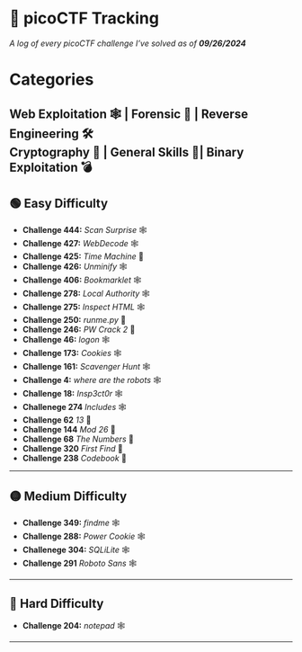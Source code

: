 # 🚩 **picoCTF Tracking**  
_A log of every picoCTF challenge I’ve solved as of **09/26/2024**_

# **Categories**
Web Exploitation 🕸️ | Forensic 🧪 | Reverse Engineering 🛠️  
Cryptography 🔐 | General Skills 🧩| Binary Exploitation 💣
---

## 🟢 **Easy Difficulty**  
- **Challenge 444:** *Scan Surprise* 🕸️ 
- **Challenge 427:** *WebDecode* 🕸️ 
- **Challenge 425:** *Time Machine* 🧩 
- **Challenge 426:** *Unminify* 🕸️ 
- **Challenge 406:** *Bookmarklet* 🕸️ 
- **Challenge 278:** *Local Authority* 🕸️ 
- **Challenge 275:** *Inspect HTML* 🕸️  
- **Challenge 250:** *runme.py* 🧩 
- **Challenge 246:** *PW Crack 2* 🧩  
- **Challenge 46:** *logon* 🕸️
- **Challenge 173:** *Cookies* 🕸️
- **Challenge 161:** *Scavenger Hunt* 🕸️
- **Challenge 4:** *where are the robots* 🕸️
- **Challenge 18:** *Insp3ct0r* 🕸️
- **Challenege 274** *Includes* 🕸️
- **Challenge 62** *13* 🔐
- **Challenge 144** *Mod 26* 🔐
- **Challenge 68** *The Numbers* 🔐
- **Challenge 320** *First Find* 🧩
- **Challenge 238** *Codebook* 🧩
---

## 🟡 **Medium Difficulty**  
- **Challenge 349:** *findme* 🕸️
- **Challenge 288:** *Power Cookie* 🕸️
- **Challenege 304:** *SQLiLite* 🕸️
- **Challenge 291** *Roboto Sans* 🕸️
---

## 🔴 **Hard Difficulty**  
- **Challenge 204:** *notepad* 🕸️

---
